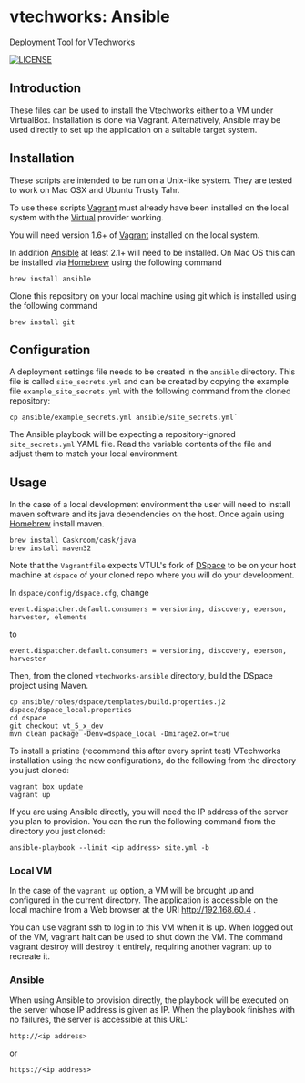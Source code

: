 # vtechworks: Ansible

Deployment Tool for VTechworks

[![LICENSE](https://img.shields.io/badge/license-MIT-blue.svg?style=flat-square)](./LICENSE)

## Introduction

These files can be used to install the Vtechworks either to a VM under VirtualBox. Installation is done via Vagrant. Alternatively, Ansible may be used directly to set up the application on a suitable target system.

## Installation

These scripts are intended to be run on a Unix-like system. They are tested to work on Mac OSX and Ubuntu Trusty Tahr.

To use these scripts [Vagrant](https://vagrantup.com) must already have been installed on the local system with the [Virtual](https://virtualbox.org) provider working.

You will need version 1.6+ of [Vagrant](https://vagrantup.com) installed on the local system.

In addition [Ansible](https://ansible.com) at least 2.1+ will need to be installed. On Mac OS this can be installed via [Homebrew](https://brew.sh)
using the following command

```
brew install ansible
```

Clone this repository on your local machine using git which is installed using the following command
```
brew install git
```

## Configuration

A deployment settings file needs to be created in the `ansible` directory. This file is called `site_secrets.yml` and can be created by copying the example file `example_site_secrets.yml` with the following command from the cloned repository:

```
cp ansible/example_secrets.yml ansible/site_secrets.yml`
```

The Ansible playbook will be expecting a repository-ignored `site_secrets.yml` YAML file. Read the variable contents of the file and adjust them to match your local environment.

## Usage

In the case of a local development environment the user will need to install maven software and its java dependencies on the host. Once again using [Homebrew](https://brew.sh) install maven.

```
brew install Caskroom/cask/java
brew install maven32
```

Note that the `Vagrantfile` expects VTUL's fork of [DSpace](https://github.com/vtul/vtechworks.git) to be on your host machine at `dspace` of your cloned repo where you will do your development.

In `dspace/config/dspace.cfg`, change

```
event.dispatcher.default.consumers = versioning, discovery, eperson, harvester, elements
```
to

```
event.dispatcher.default.consumers = versioning, discovery, eperson, harvester
```
Then, from the cloned  `vtechworks-ansible` directory, build the DSpace project using Maven.

```
cp ansible/roles/dspace/templates/build.properties.j2 dspace/dspace_local.properties
cd dspace
git checkout vt_5_x_dev
mvn clean package -Denv=dspace_local -Dmirage2.on=true
```

To install a pristine (recommend this after every sprint test) VTechworks installation using the new configurations, do the following from the directory you just cloned:



```
vagrant box update
vagrant up
```

If you are using Ansible directly, you will need the IP address of the server you plan to provision. You can the run the following command from the directory you just cloned:

```
ansible-playbook --limit <ip address> site.yml -b
```

### Local VM

In the case of the `vagrant up` option, a VM will be brought up and configured in the current directory. The application is accessible on the local machine from a Web browser at the URI http://192.168.60.4 .

You can use vagrant ssh to log in to this VM when it is up. When logged out of the VM, vagrant halt can be used to shut down the VM. The command vagrant destroy will destroy it entirely, requiring another vagrant up to recreate it.

### Ansible

When using Ansible to provision directly, the playbook will be executed on the server whose IP address is given as IP. When the playbook finishes with no failures, the server is accessible at this URL:

```
http://<ip address>
```

or

```
https://<ip address>
```
